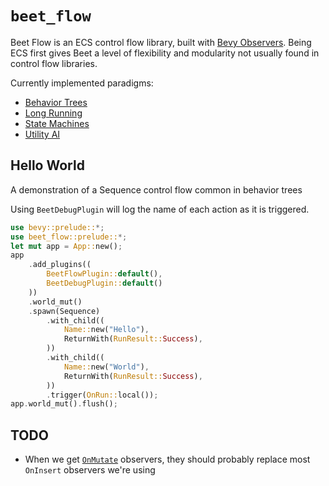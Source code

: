 # `beet_flow`

Beet Flow is an ECS control flow library, built with [Bevy Observers][bevy-observers]. Being ECS first gives Beet a level of flexibility and modularity not usually found in control flow libraries.

Currently implemented paradigms:
- [Behavior Trees](../../examples/flow/hello_world.rs)
- [Long Running](../../examples/flow/long_running.rs)
- [State Machines](../../examples/flow/state_machine.rs)
- [Utility AI](../../examples/flow/utility_ai.rs)
<!-- - [LLM Sentence Similarity](../../examples/hello_ml.rs)
- [Reinforcement Learning](../../examples/frozen_lake_train.rs) -->

## Hello World

A demonstration of a Sequence control flow common in behavior trees

Using `BeetDebugPlugin` will log the name of each action as it is triggered.
```rust
use bevy::prelude::*;
use beet_flow::prelude::*;
let mut app = App::new();
app
	.add_plugins((
		BeetFlowPlugin::default(),
		BeetDebugPlugin::default()
	))
	.world_mut()
	.spawn(Sequence)
		.with_child((
			Name::new("Hello"),
			ReturnWith(RunResult::Success),
		))
		.with_child((
			Name::new("World"),
			ReturnWith(RunResult::Success),
		))
		.trigger(OnRun::local());
app.world_mut().flush();
```

[bevy-observers]:https://docs.rs/bevy/latest/bevy/ecs/observer/struct.Observer.html#


## TODO

- When we get [`OnMutate`](https://github.com/bevyengine/bevy/pull/14520) observers, they should probably replace most `OnInsert` observers we're using
